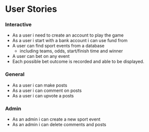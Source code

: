 # User Stories
### Interactive 
- As a user i need to create an account to play the game
- As a user i start with a bank account i can use fund from
- A user can find sport events from a database
  - including teams, odds, start/finish time and winner
- A user can bet on any event
- Each possible bet outcome is recorded and able to be displayed.
### General
- As a user i can make posts
- As a user i can comment on posts
- As a user i can upvote a posts
### Admin
- As an admin i can create a new sport event
- As an admin i can delete comments and posts
